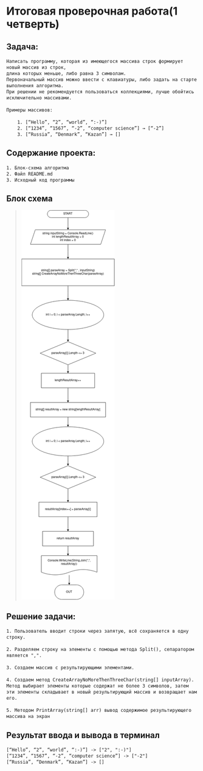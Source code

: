 # Итоговая проверочная работа(1 четверть)

## Задача:
    Написать программу, которая из имеющегося массива строк формирует новый массив из строк,
    длина которых меньше, либо равна 3 символам.
    Первоначальный массив можно ввести с клавиатуры, либо задать на старте выполнения алгоритма.
    При решении не рекомендуется пользоваться коллекциями, лучше обойтись исключительно массивами.

    Примеры массивов:

        1. [“Hello”, “2”, “world”, “:-)”]
        2. [“1234”, “1567”, “-2”, “computer science”] → [“-2”]
        3. [“Russia”, “Denmark”, “Kazan”] → []


## Содержание проекта:
    1. Блок-схема алгоритма
    2. Файл README.md
    3. Исходный код программы


## Блок схема
> ![Diagram](Block-diagram.png)


## Решение задачи: 
    1. Пользователь вводит строки через запятую, всё сохраняется в одну строку.

    2. Разделяем строку на элементы с помощью метода Split(), сепаратором является ",".

    3. Создаем массив с результирующими элементами.

    4. Создаем метод CreateArrayNoMoreThenThreeChar(string[] inputArray). Метод выбирает элементы которые содержат не более 3 символов, затем эти элементы складывает в новый результирующий массив и возвращает нам его.

    5. Методом PrintArray(string[] arr) вывод содержимое результирующего массива на экран


## Результат ввода и вывода в терминал
    [“Hello”, “2”, “world”, “:-)”] -> ["2", ":-)"]
    [“1234”, “1567”, “-2”, “computer science”] -> ["-2"]
    [“Russia”, “Denmark”, “Kazan”] -> []